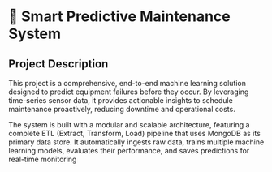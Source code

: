 # 🔧 Smart Predictive Maintenance System

## Project Description

This project is a comprehensive, end-to-end machine learning solution designed to predict equipment failures before they occur. By leveraging time-series sensor data, it provides actionable insights to schedule maintenance proactively, reducing downtime and operational costs.

The system is built with a modular and scalable architecture, featuring a complete ETL (Extract, Transform, Load) pipeline that uses MongoDB as its primary data store. It automatically ingests raw data, trains multiple machine learning models, evaluates their performance, and saves predictions for real-time monitoring